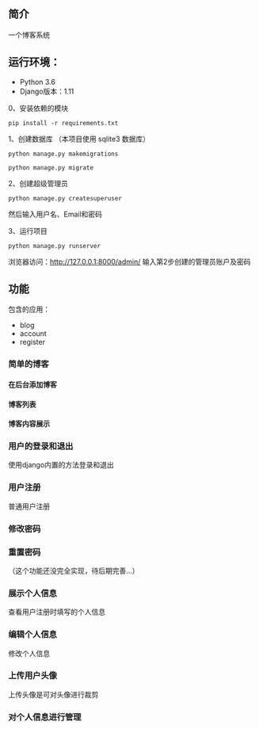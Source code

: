 
## 简介

一个博客系统


## 运行环境：

- Python 3.6
- Django版本：1.11


 0、安装依赖的模块
```
pip install -r requirements.txt
```

 1、创建数据库
（本项目使用 sqlite3 数据库）
```
python manage.py makemigrations

python manage.py migrate
```

 2、创建超级管理员
```
python manage.py createsuperuser
```
然后输入用户名、Email和密码

 3、运行项目
```
python manage.py runserver
```
浏览器访问：http://127.0.0.1:8000/admin/
输入第2步创建的管理员账户及密码



## 功能

包含的应用：
 - blog
 - account
 - register

### 简单的博客

#### 在后台添加博客

#### 博客列表

#### 博客内容展示


### 用户的登录和退出
使用django内置的方法登录和退出

### 用户注册
普通用户注册

### 修改密码


### 重置密码
（这个功能还没完全实现，待后期完善...）

### 展示个人信息
查看用户注册时填写的个人信息

### 编辑个人信息
修改个人信息

### 上传用户头像
上传头像是可对头像进行裁剪

### 对个人信息进行管理



